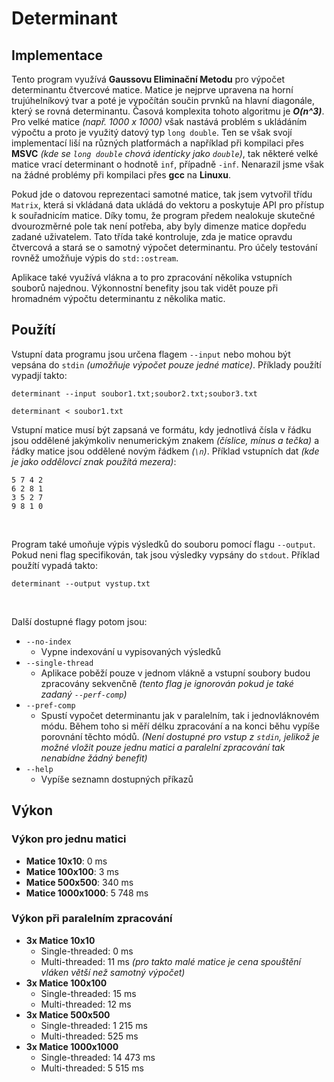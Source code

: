 # Determinant
## Implementace
Tento program využívá **Gaussovu Eliminační Metodu** pro výpočet determinantu čtvercové matice. Matice je nejprve upravena na horní trujúhelníkový tvar a poté je vypočítán součin prvnků na hlavní diagonále, který se rovná determinantu. Časová komplexita tohoto algoritmu je ***O(n^3)***. Pro velké matice *(např. 1000 x 1000)* však nastává problém s ukládáním výpočtu a proto je využitý datový typ `long double`. Ten se však svojí implementací liší na různých platformách a například při kompilaci přes **MSVC** *(kde se `long double` chová identicky jako `double`)*, tak některé velké matice vrací determinant o hodnotě `inf`, případně `-inf`. Nenarazil jsme však na žádné problémy při kompilaci přes **gcc** na **Linuxu**.

Pokud jde o datovou reprezentaci samotné matice, tak jsem vytvořil třídu `Matrix`, která si vkládaná data ukládá do vektoru a poskytuje API pro přístup k souřadnicím matice. Díky tomu, že program předem nealokuje skutečné dvourozměrné pole tak není potřeba, aby byly dimenze matice dopředu zadané uživatelem. Tato třída také kontroluje, zda je matice opravdu čtvercová a stará se o samotný výpočet determinantu. Pro účely testování rovněž umožňuje výpis do `std::ostream`.

Aplikace také využívá vlákna a to pro zpracování několika vstupních souborů najednou. Výkonnostní benefity jsou tak vidět pouze při hromadném výpočtu determinantu z několika matic.
## Použítí
Vstupní data programu jsou určena flagem `--input` nebo mohou být vepsána do `stdin` *(umožňuje výpočet pouze jedné matice)*. Příklady použítí vypadjí takto:
```
determinant --input soubor1.txt;soubor2.txt;soubor3.txt
```
```
determinant < soubor1.txt
```
Vstupní matice musí být zapsaná ve formátu, kdy jednotlivá čísla v řádku jsou oddělené jakýmkoliv nenumerickým znakem *(číslice, mínus a tečka)* a řádky matice jsou oddělené novým řádkem *(`\n`)*. Příklad vstupních dat *(kde je jako oddělovcí znak použítá mezera)*:
```
5 7 4 2
6 2 8 1
3 5 2 7
9 8 1 0
```
&nbsp;

Program také umoňuje výpis výsledků do souboru pomocí flagu `--output`. Pokud neni flag specifikován, tak jsou výsledky vypsány do `stdout`. Příklad použítí vypadá takto:
```
determinant --output vystup.txt
```
&nbsp;

Další dostupné flagy potom jsou:
- `--no-index`
  - Vypne indexování u vypisovaných výsledků
- `--single-thread`
  - Aplikace poběží pouze v jednom vlákně a vstupní soubory budou zpracovány sekvenčně *(tento flag je ignorován pokud je také zadaný `--perf-comp`)*
- `--pref-comp`
  - Spustí vypočet determinantu jak v paralelním, tak i jednovláknovém módu. Během toho si měří délku zpracování a na konci běhu vypíše porovnání těchto módů. *(Není dostupné pro vstup z `stdin`, jelikož je možné vložit pouze jednu matici a paralelní zpracování tak nenabídne žádný benefit)*
- `--help`
  - Vypíše seznamn dostupných příkazů

## Výkon
### Výkon pro jednu matici
- **Matice 10x10**: 0 ms
- **Matice 100x100**: 3 ms
- **Matice 500x500**: 340 ms
- **Matice 1000x1000**: 5 748 ms
### Výkon při paralelním zpracování
- **3x Matice 10x10**
  - Single-threaded: 0 ms
  - Multi-threaded: 11 ms *(pro takto malé matice je cena spouštění vláken větší než samotný výpočet)*
- **3x Matice 100x100**
  - Single-threaded: 15 ms
  - Multi-threaded: 12 ms
- **3x Matice 500x500**
  - Single-threaded: 1 215 ms
  - Multi-threaded: 525 ms
- **3x Matice 1000x1000**
  - Single-threaded: 14 473 ms
  - Multi-threaded: 5 515 ms
